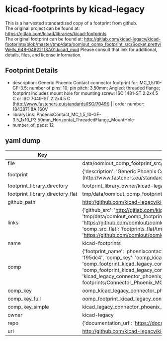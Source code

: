 # kicad-footprints by kicad-legacy  
This is a harvested standardized copy of a footprint from github.  
The original project can be found at:  
https://gitlab.com/kicad/libraries/kicad-footprints  
The original footprint can be found at:
http://gitlab.com/kicad-legacy/kicad-footprints/blob/master/tmp/data/oomlout_oomp_footprint_src/Socket.pretty/Wells_648-0482211SA01.kicad_mod
Please consult that link for additional, details, files, and license information.  
## Footprint Details
* description: Generic Phoenix Contact connector footprint for: MC_1,5/10-GF-3.5; number of pins: 10; pin pitch: 3.50mm; Angled; threaded flange; footprint includes mount hole for mounting screw: ISO 1481-ST 2.2x4.5 C or ISO 7049-ST 2.2x4.5 C (http://www.fasteners.eu/standards/ISO/7049/) || order number: 1843871 8A 160V  
* libraryLink: PhoenixContact_MC_1,5_10-GF-3.5_1x10_P3.50mm_Horizontal_ThreadedFlange_MountHole  
* number_of_pads: 12  
## yaml dump  
| Key | Value |  
| --- | --- |  
| file | data/oomlout_oomp_footprint_src/kicad-footprints/Connector_Phoenix_MC.pretty/PhoenixContact_MC_1,5_10-GF-3.5_1x10_P3.50mm_Horizontal_ThreadedFlange_MountHole.kicad_mod |  
| footprint | {'description': 'Generic Phoenix Contact connector footprint for: MC_1,5/10-GF-3.5; number of pins: 10; pin pitch: 3.50mm; Angled; threaded flange; footprint includes mount hole for mounting screw: ISO 1481-ST 2.2x4.5 C or ISO 7049-ST 2.2x4.5 C (http://www.fasteners.eu/standards/ISO/7049/) || order number: 1843871 8A 160V', 'libraryLink': 'PhoenixContact_MC_1,5_10-GF-3.5_1x10_P3.50mm_Horizontal_ThreadedFlange_MountHole', 'number_of_pads': 12} |  
| footprint_library_directory | footprint_library_owner/kicad-legacy_kicad-footprints |  
| footprint_library_directory_flat | tmp/data/oomlout_oomp_footprint_src/footprints_flat/kicad_legacy_connector_phoenix_mc_phoenixcontact_mc_1,5_10_gf_3_5_1x10_p3_50mm_horizontal_threadedflange_mounthole/working |  
| github_path | http://github.com/kicad-legacy/kicad-footprints/blob/master/tmp/data/oomlout_oomp_footprint_src/Connector_Phoenix_MC.pretty/PhoenixContact_MC_1,5_10-GF-3.5_1x10_P3.50mm_Horizontal_ThreadedFlange_MountHole.kicad_mod |  
| links | {'github_src': 'http://gitlab.com/kicad-legacy/kicad-footprints/blob/master/tmp/data/oomlout_oomp_footprint_src/Socket.pretty/Wells_648-0482211SA01.kicad_mod', 'github_src_repo': 'https://gitlab.com/kicad/libraries/kicad-footprints', 'oomp_bot': 'tmp/data/oomlout_oomp_footprint_src/footprints/kicad_legacy_connector_phoenix_mc_phoenixcontact_mc_1,5_10_gf_3_5_1x10_p3_50mm_horizontal_threadedflange_mounthole/working', 'oomp_bot_github': 'https://github.com/oomlout/oomlout_oomp_footprint_bot/tree/main/tmp/data/oomlout_oomp_footprint_src/footprints/kicad_legacy_connector_phoenix_mc_phoenixcontact_mc_1,5_10_gf_3_5_1x10_p3_50mm_horizontal_threadedflange_mounthole/working', 'oomp_src_flat': 'footprints_flat/tmp/data/oomlout_oomp_footprint_src/footprints_flat/kicad_legacy_connector_phoenix_mc_phoenixcontact_mc_1,5_10_gf_3_5_1x10_p3_50mm_horizontal_threadedflange_mounthole/working', 'oomp_src_flat_github': 'https://github.com/oomlout/oomlout_oomp_footprint_src/tree/main/tmp/data/oomlout_oomp_footprint_src/footprints_flat/kicad_legacy_connector_phoenix_mc_phoenixcontact_mc_1,5_10_gf_3_5_1x10_p3_50mm_horizontal_threadedflange_mounthole/working'} |  
| name | kicad-footprints |  
| oomp | {'footprint_name': 'phoenixcontact_mc_1,5_10_gf_3_5_1x10_p3_50mm_horizontal_threadedflange_mounthole', 'library_name': 'connector_phoenix_mc', 'md5': 'f95dc4d84504337ca4388eb69938f209', 'md5_10': 'f95dc4d845', 'md5_5': 'f95dc', 'md5_6': 'f95dc4', 'oomp_key': 'oomp_kicad_legacy_connector_phoenix_mc_phoenixcontact_mc_1,5_10_gf_3_5_1x10_p3_50mm_horizontal_threadedflange_mounthole', 'oomp_key_extra': 'oomp_footprint_kicad_legacy_connector_phoenix_mc_phoenixcontact_mc_1,5_10_gf_3_5_1x10_p3_50mm_horizontal_threadedflange_mounthole', 'oomp_key_full': 'oomp_footprint_kicad_legacy_connector_phoenix_mc_phoenixcontact_mc_1,5_10_gf_3_5_1x10_p3_50mm_horizontal_threadedflange_mounthole_f95dc4', 'oomp_key_simple': 'kicad_legacy_connector_phoenix_mc_phoenixcontact_mc_1,5_10_gf_3_5_1x10_p3_50mm_horizontal_threadedflange_mounthole', 'original_filename': 'data/oomlout_oomp_footprint_src/kicad-footprints/Connector_Phoenix_MC.pretty/PhoenixContact_MC_1,5_10-GF-3.5_1x10_P3.50mm_Horizontal_ThreadedFlange_MountHole.kicad_mod', 'owner_name': 'kicad_legacy'} |  
| oomp_key | oomp_kicad_legacy_connector_phoenix_mc_phoenixcontact_mc_1,5_10_gf_3_5_1x10_p3_50mm_horizontal_threadedflange_mounthole |  
| oomp_key_full | oomp_footprint_kicad_legacy_connector_phoenix_mc_phoenixcontact_mc_1,5_10_gf_3_5_1x10_p3_50mm_horizontal_threadedflange_mounthole |  
| oomp_key_simple | kicad_legacy_connector_phoenix_mc_phoenixcontact_mc_1,5_10_gf_3_5_1x10_p3_50mm_horizontal_threadedflange_mounthole |  
| owner | kicad-legacy |  
| repo | {'documentation_url': 'https://docs.github.com/rest/repos/repos#get-a-repository', 'message': 'Not Found'} |  
| url | http://github.com/kicad-legacy/kicad-footprints |  


